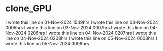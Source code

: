 # clone_GPU

I wrote this line on 01-Nov-2024 1549hrs
I wrote this line on 03-Nov-2024 0005hrs
I wrote this line on 03-Nov-2024 0007hrs
I wrote this line on 04-Nov-2024 0206hrs
I wrote this line on 04-Nov-2024 0207hrs
I wrote this line on 04-Nov-2024 0208hrs
I wrote this line on 05-Nov-2024 0008hrs
I wrote this line on 05-Nov-2024 0009hrs
